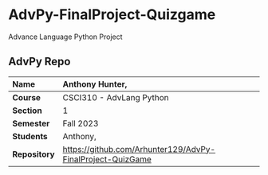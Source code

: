 # AdvPy-FinalProject-Quizgame
Advance Language Python Project
## AdvPy Repo

| Name | Anthony Hunter, |
|:---|:---|
| **Course** | CSCI310 - AdvLang Python |
| **Section** | 1 |
| **Semester** | Fall 2023 |
| **Students** | Anthony, |
| **Repository**          | https://github.com/Arhunter129/AdvPy-FinalProject-QuizGame |
